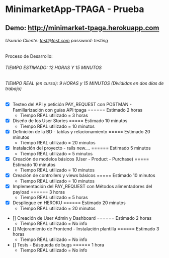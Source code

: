 # MinimarketApp-TPAGA - Prueba 

## Demo: http://minimarket-tpaga.herokuapp.com
###### Usuario Cliente: test@test.com password: testing

Proceso de Desarrollo:

###### TIEMPO ESTIMADO: 12 HORAS Y 15 MINUTOS
###### TIEMPO REAL (en curso): 9 HORAS y 15 MINUTOS (Divididas en dos días de trabajo) 

- [x] Testeo del API y petición PAY_REQUEST con POSTMAN - Familiarización con guías API tpaga  ====== Estimado 2 horas 
  - Tiempo REAL utilizado = 3 horas
- [x] Diseño de los User Stories ===== Estimado 10 minutos
  - Tiempo REAL utilizado = 10 minutos
- [x] Definición de la BD - tablas y relacionamiento ===== Estimado 20 minutos
  - Tiempo REAL utilizado = 20 minutos
- [x] Instalación del proyecto - rails new.... ====== Estimado 5 minutos
  - Tiempo REAL utilizado = 5 minutos
- [x] Creación de modelos básicos (User - Product - Purchase) ===== Estimado 10 minutos
  - Tiempo REAL utilizado = 10 minutos
- [x] Creación de controllers y views básicos ===== Estimado 10 minutos
  - Tiempo REAL utilizado = 10 minutos
- [x] Implementación del PAY_REQUEST con Métodos alimentadores del payload ====== 3 horas
  - Tiempo REAL utilizado = 5 horas
- [x] Despliegue en HEROKU ====== Estimado 20 minutos
  - Tiempo REAL utilizado = 20 minutos
- [] Creación de User Admin y Dashboard ====== Estimado 2 horas
   - Tiempo REAL utilizado = No info
- [] Mejoramiento de Frontend -  Instalación plantilla ====== Estimado 3 horas
   - Tiempo REAL utilizado = No info
- [] Tests - Búsqueda de bugs ====== 1 hora
   - Tiempo REAL utilizado = No info
   
  
